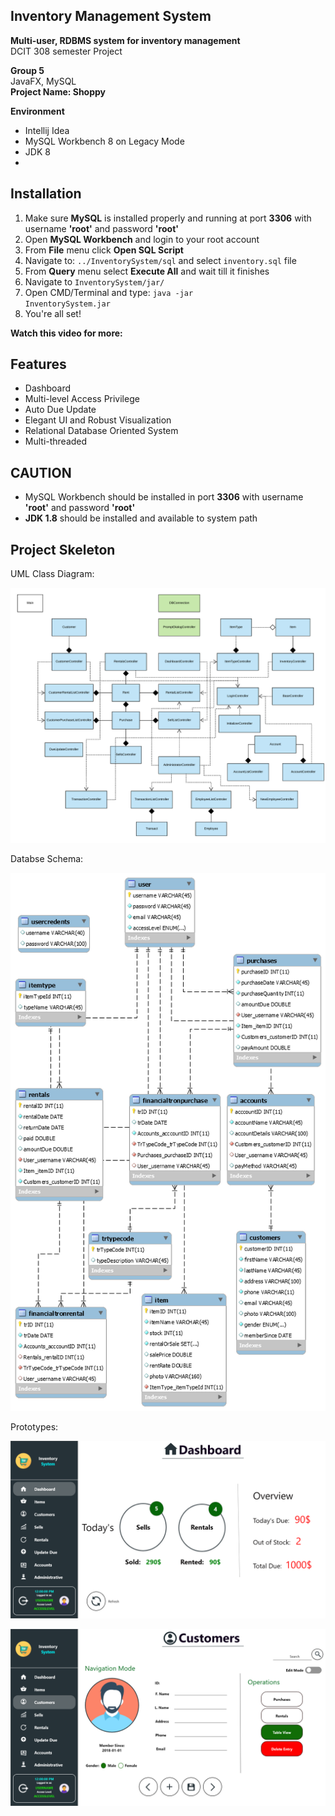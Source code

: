 ## Inventory Management System 


**Multi-user, RDBMS system for inventory management**
<br>DCIT 308 semester Project

**Group 5**
<br>JavaFX, MySQL
<br>
**Project Name: Shoppy**


**Environment**
- Intellij Idea
- MySQL Workbench 8 on Legacy Mode
- JDK 8
- 

## Installation
1. Make sure **MySQL** is installed properly and running at port **3306** with username **'root'** and password **'root'**
2. Open **MySQL Workbench** and login to your root account
3. From **File** menu click **Open SQL Script**
4. Navigate to: <code>../InventorySystem/sql</code> and select <code>inventory.sql</code> file
5. From **Query** menu select **Execute All** and wait till it finishes
6. Navigate to <code>InventorySystem/jar/</code>
7. Open CMD/Terminal and type: <code>java -jar InventorySystem.jar</code>
9. You're all set!
 
**Watch this video for more:**


## Features
- Dashboard
- Multi-level Access Privilege
- Auto Due Update
- Elegant UI and Robust Visualization
- Relational Database Oriented System
- Multi-threaded


## CAUTION
- MySQL Workbench should be installed in port **3306** with username **'root'** and password **'root'**
- **JDK 1.8** should be installed and available to system path


## Project Skeleton
UML Class Diagram:

![UML](images/diagrams/simplified-uml.png)

Databse Schema:

![EER Diagram](images/diagrams/schema.png)

Prototypes:

![Dashboard](images/prototypes/Dashboard.png)

![Dashboard](images/prototypes/Customers.png)

 


